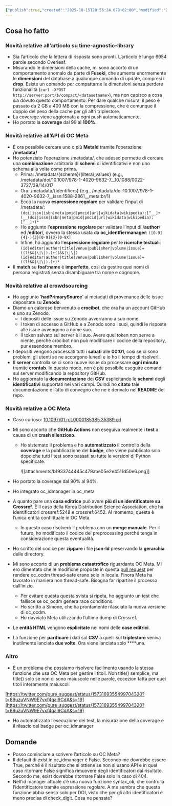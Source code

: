 ```yaml
---
{"publish":true,"created":"2025-10-15T20:56:24.079+02:00","modified":"2025-10-15T20:56:24.083+02:00","cssclasses":""}
---
```



## Cosa ho fatto

### Novità relative all’articolo su time-agnostic-library

- Sia l’articolo che la lettera di risposta sono pronti. L’articolo è lungo 6954 parole secondo Overleaf.
- Misurando le dimensioni della cache, mi sono accorto di un comportamento anomalo da parte di **Fuseki**, che aumenta enormemente le **dimensioni** del database a qualunque comando di update, compresi i **drop**. Esiste un comando per compattarne le dimensioni senza perdere funzionalità (`curl -XPOST http://server:port/$/compact/<datasetname>`), ma non capisco a cosa sia dovuto questo comportamento. Per dare qualche misura, il peso è passato da 2 GB a 400 MB con la compressione, che è comunque il doppio del peso della cache per gli altri triplestore.
- La coverage viene aggiornata a ogni push automaticamente.
- Ho portato la **coverage** dal 99 al **100%**.

### Novità relative all’API di OC Meta

- È ora possibile cercare uno o più **MetaId** tramite l’operazione **/metadata/**
- Ho potenziato l’operazione /metadata/, che adesso permette di cercare una **combinazione** arbitraria di **schemi** di identificativi e non uno schema alla volta come prima.
    - Prima: /metadata/{scheme}/{literal_values} (e.g., /metadata/doi/10.1007/978-1-4020-9632-7__10.1088/0022-3727/39/14/017
    - Ora: /metadata/{identifiers} (e.g., /metadata/doi:10.1007/978-1-4020-9632-7__issn:1588-2861__meta:br/1)
    - Ecco la nuova **espressione regolare** per validare l’input di /metadata/: `(doi|issn|isbn|meta|pmid|pmcid|url|wikidata|wikipedia):[^__]+(__(doi|issn|isbn|meta|pmid|pmcid|url|wikidata|wikipedia):[^__]+)*`
    - Ho aggiunto l’**espressione regolare** per validare l’input di /**author**/ ed /**editor**/, ovvero la stessa usata da **oc_identfiermanager**: `([0-9]{4}-){3}[0-9]{3}[0-9X]`
    - Infine, ho aggiunto l’**espressione regolare** per le **ricerche testuali**: `(id|editor|author|title|venue|publisher|volume|issue)=((?!&&|\|\|).)+((&&|\|\|)(id|editor|author|title|venue|publisher|volume|issue)=((?!&&|\|\|).)+)*`
- Il **match** su **foaf:name** è **imperfetto**, così da gestire quei nomi di persona registrati senza disambiguare tra nome e cognome.

### Novità relative al crowdsourcing

- Ho aggiunto ‘**hadPrimarySource**’ ai metadati di provenance delle issue depositate su **Zenodo**.
- Diamo un caloroso benvenuto a **crocibot**, che ora ha un account GitHub e uno su Zenodo.
    - I depositi delle issue su Zenodo avverranno a suo nome.
    - I token di accesso a GitHub e a Zenodo sono i suoi, quindi le risposte alle issue avvengono a nome suo.
    - Il token salvato sul server è il suo. Avere quel token non serve a niente, perché crocibot non può modificare il codice della repository, pur essendone membro.
- I depositi vengono processati tutti i **sabati** alle **00:01**, così se ci sono problemi gli utenti se ne accorgono lunedì e io ho il tempo di risolverli.
- Il **server** controlla se ci sono nuove issue da processare **ogni minuto** tramite **crontab**. In questo modo, non è più possibile eseguire comandi sul server modificando la repository GitHub.
- Ho aggiornato la **documentazione** dei **CSV** esplicitando le **schemi** degli **identificativi** supportati nei vari campi. Quindi ho **citato** tale documentazione e l’atto di convegno che ne è derivato nel **README** del repo.

### Novità relative a OC Meta

- Caso curioso: [10.1097/01.rct.0000185385.35389\.cd](https://doi.org/10.1097/01.rct.0000185385.35389/.cd)
- Mi sono accorto che **GitHub Actions** non eseguiva realmente i **test** a causa di un **crash silenzioso**.
    - Ho sistemato il problema e ho **automatizzato** il controllo della **coverage** e la pubblicazione del **badge**, che viene pubblicato solo dopo che tutti i test sono passati su tutte le versioni di Python specificate.
        
        ![[attachments/b1933744445c479abe05e2e4511d50e6.png]]
        
- Ho portato la coverage dal 90% al 94%.
- Ho integrato oc_idmanager in oc_meta
- A quanto pare una **casa editrice** può avere **più di un identificatore su Crossref**. È Il caso della Korea Distribution Science Association, che ha identificatori crossref:5248 e crossref:6452. Al momento, questa è l’unica entità conflittuale in OC Meta.
    - In questo caso risolverò il problema con un **merge manuale**. Per il futuro, ho modificato il codice del preprocessing perché tenga in considerazione questa eventualità.
- Ho scritto del codice per **zippare** i file **json-ld** preservando la **gerarchia** delle directory.
- Mi sono accorto di un **problema** **catastrofico** riguardante OC Meta. Mi ero dimentato che le modifiche proposte in questa [pull request](https://github.com/opencitations/oc_ocdm/pull/28) per rendere oc_ocdm thread-safe erano solo in locale. Finora Meta ha lavorato in maniera non thread-safe. Bisogna far ripartire il processo dall’inizio.
    - Per evitare questa questa svista si ripeta, ho aggiunto un test che fallisce se oc_ocdm genera race conditions.
    - Ho scritto a Simone, che ha prontamente rilasciato la nuova versione di oc_ocdm.
    - Ho riavviato Meta utilizzando l’ultimo dump di Crossref.
- Le **entità HTML** vengono **esplicitate** nei nomi delle **case editrici**.
- La funzione per **parificare** i dati sul **CSV** a quelli sul **triplestore** veniva inutilmente lanciata **due volte**. Ora viene lanciata solo ****una.

### Altro

- È un problema che possiamo risolvere facilmente usando la stessa funzione che usa OC Meta per gestire i titoli. Non title() semplice, ma title() solo se non ci sono maiuscole nelle parole, eccezion fatta per quei titoli interamente maiuscoli

[https://twitter.com/pure_suggest/status/1573169355499704320?t=89uzuVNW9E7vxf4qal9CdA&s=19](https://twitter.com/pure_suggest/status/1573169355499704320?t=89uzuVNW9E7vxf4qal9CdA&s=19)

- Ho automatizzato l’esecuzione dei test, la misurazione della coverage e il rilascio del badge per oc_idmanager

## Domande

- Posso cominciare a scrivere l’articolo su OC Meta?
- Il default di exist in oc_idmanager è False. Secondo me dovrebbe essere True, perché è il risultato che si ottiene se non si usano API e in quel caso ritornare False significa rimuovere degli identificatori dal risultato. Secondo me, exist dovrebbe ritornare False solo in caso di 404.
- Nell’id manager attuale c’è una nuova funzione syntax_ok, che controlla l’identificatore tramite espressione regolare. A me sembra che questa funzione abbia senso solo per DOI, visto che per gli altri identificatori è meno precisa di check_digit. Cosa ne pensate?